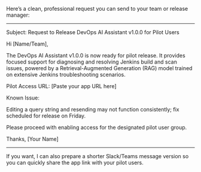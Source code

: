 Here’s a clean, professional request you can send to your team or release manager:


---

Subject: Request to Release DevOps AI Assistant v1.0.0 for Pilot Users

Hi [Name/Team],

The DevOps AI Assistant v1.0.0 is now ready for pilot release.
It provides focused support for diagnosing and resolving Jenkins build and scan issues, powered by a Retrieval-Augmented Generation (RAG) model trained on extensive Jenkins troubleshooting scenarios.

Pilot Access URL: [Paste your app URL here]

Known Issue:

Editing a query string and resending may not function consistently; fix scheduled for release on Friday.


Please proceed with enabling access for the designated pilot user group.

Thanks,
[Your Name]


---

If you want, I can also prepare a shorter Slack/Teams message version so you can quickly share the app link with your pilot users.

